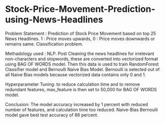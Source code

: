 # Stock-Price-Movement-Prediction-using-News-Headlines

Problem Statement : Prediction of Stock Price Movement based on top 25 News Headlines. 1 : Price moves upwards, 0 : Price moves downwards or remains same. Classification problem.

Methadology used : NLP. Post Cleaning the news headlines for irrelevant non-characters and stopwords, these are converted into vectorized format using BAG OF WORDS model. Then this data is used to train RandomForest Classifier model and Bernoulli Naive Bias Model.
                   Bernoulli is selected out of all Naive Bias models because vectorized data contains only 0 and 1. 
                   
Hyperparameter Tuning: to reduce calculation time and to remove redundant features, max_feature is then set to 50,000 for BAG OF WORDS model.

Conclusion: The model accuracy increased by 1 percent with reduced number of features, and calculation time too reduced. Naive-Bias Bernoulli model gave best test accuracy of 86 percent.
